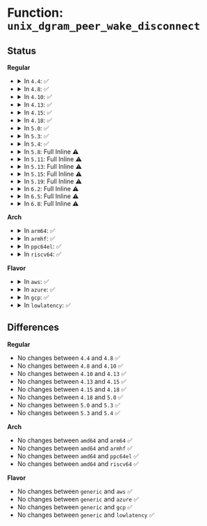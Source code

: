# Function: <code>unix_dgram_peer_wake_disconnect</code>

## Status
<b>Regular</b>
<ul>
<li>
<details>
<summary>In <code>4.4</code>: ✅</summary>

```c
void unix_dgram_peer_wake_disconnect(struct sock *sk, struct sock *other);
```

**Collision:** Unique Static

**Inline:** No

**Transformation:** False

**Instances:**

```
In net/unix/af_unix.c (ffffffff817bd540)
Location: net/unix/af_unix.c:395
Inline: False
Direct callers:
  - net/unix/af_unix.c:unix_dgram_peer_wake_me
  - net/unix/af_unix.c:unix_release_sock
  - net/unix/af_unix.c:unix_dgram_connect
  - net/unix/af_unix.c:unix_dgram_sendmsg
```
**Symbols:**

```
ffffffff817bd540-ffffffff817bd5c7: unix_dgram_peer_wake_disconnect (STB_LOCAL)
```
</details>
</li>
<li>
<details>
<summary>In <code>4.8</code>: ✅</summary>

```c
void unix_dgram_peer_wake_disconnect(struct sock *sk, struct sock *other);
```

**Collision:** Unique Static

**Inline:** No

**Transformation:** False

**Instances:**

```
In net/unix/af_unix.c (ffffffff8182a4b0)
Location: net/unix/af_unix.c:395
Inline: False
Direct callers:
  - net/unix/af_unix.c:unix_dgram_sendmsg
  - net/unix/af_unix.c:unix_dgram_connect
  - net/unix/af_unix.c:unix_dgram_connect
  - net/unix/af_unix.c:unix_release_sock
  - net/unix/af_unix.c:unix_dgram_peer_wake_me
```
**Symbols:**

```
ffffffff8182a4b0-ffffffff8182a537: unix_dgram_peer_wake_disconnect (STB_LOCAL)
```
</details>
</li>
<li>
<details>
<summary>In <code>4.10</code>: ✅</summary>

```c
void unix_dgram_peer_wake_disconnect(struct sock *sk, struct sock *other);
```

**Collision:** Unique Static

**Inline:** No

**Transformation:** False

**Instances:**

```
In net/unix/af_unix.c (ffffffff8185bf20)
Location: net/unix/af_unix.c:395
Inline: False
Direct callers:
  - net/unix/af_unix.c:unix_dgram_sendmsg
  - net/unix/af_unix.c:unix_dgram_connect
  - net/unix/af_unix.c:unix_dgram_connect
  - net/unix/af_unix.c:unix_release_sock
  - net/unix/af_unix.c:unix_dgram_peer_wake_me
```
**Symbols:**

```
ffffffff8185bf20-ffffffff8185bfa7: unix_dgram_peer_wake_disconnect (STB_LOCAL)
```
</details>
</li>
<li>
<details>
<summary>In <code>4.13</code>: ✅</summary>

```c
void unix_dgram_peer_wake_disconnect(struct sock *sk, struct sock *other);
```

**Collision:** Unique Static

**Inline:** No

**Transformation:** False

**Instances:**

```
In net/unix/af_unix.c (ffffffff81880600)
Location: net/unix/af_unix.c:396
Inline: False
Direct callers:
  - net/unix/af_unix.c:unix_dgram_sendmsg
  - net/unix/af_unix.c:unix_dgram_connect
  - net/unix/af_unix.c:unix_dgram_connect
  - net/unix/af_unix.c:unix_release_sock
  - net/unix/af_unix.c:unix_dgram_peer_wake_me
```
**Symbols:**

```
ffffffff81880600-ffffffff81880681: unix_dgram_peer_wake_disconnect (STB_LOCAL)
```
</details>
</li>
<li>
<details>
<summary>In <code>4.15</code>: ✅</summary>

```c
void unix_dgram_peer_wake_disconnect(struct sock *sk, struct sock *other);
```

**Collision:** Unique Static

**Inline:** No

**Transformation:** False

**Instances:**

```
In net/unix/af_unix.c (ffffffff81901790)
Location: net/unix/af_unix.c:396
Inline: False
Direct callers:
  - net/unix/af_unix.c:unix_dgram_sendmsg
  - net/unix/af_unix.c:unix_dgram_connect
  - net/unix/af_unix.c:unix_dgram_connect
  - net/unix/af_unix.c:unix_release_sock
  - net/unix/af_unix.c:unix_dgram_peer_wake_me
```
**Symbols:**

```
ffffffff81901790-ffffffff81901811: unix_dgram_peer_wake_disconnect (STB_LOCAL)
```
</details>
</li>
<li>
<details>
<summary>In <code>4.18</code>: ✅</summary>

```c
void unix_dgram_peer_wake_disconnect(struct sock *sk, struct sock *other);
```

**Collision:** Unique Static

**Inline:** No

**Transformation:** False

**Instances:**

```
In net/unix/af_unix.c (ffffffff81959340)
Location: net/unix/af_unix.c:396
Inline: False
Direct callers:
  - net/unix/af_unix.c:unix_dgram_sendmsg
  - net/unix/af_unix.c:unix_dgram_connect
  - net/unix/af_unix.c:unix_dgram_connect
  - net/unix/af_unix.c:unix_release_sock
  - net/unix/af_unix.c:unix_dgram_peer_wake_me
```
**Symbols:**

```
ffffffff81959340-ffffffff819593c3: unix_dgram_peer_wake_disconnect (STB_LOCAL)
```
</details>
</li>
<li>
<details>
<summary>In <code>5.0</code>: ✅</summary>

```c
void unix_dgram_peer_wake_disconnect(struct sock *sk, struct sock *other);
```

**Collision:** Unique Static

**Inline:** No

**Transformation:** False

**Instances:**

```
In net/unix/af_unix.c (ffffffff8198def0)
Location: net/unix/af_unix.c:398
Inline: False
Direct callers:
  - net/unix/af_unix.c:unix_dgram_sendmsg
  - net/unix/af_unix.c:unix_dgram_connect
  - net/unix/af_unix.c:unix_dgram_connect
  - net/unix/af_unix.c:unix_release_sock
  - net/unix/af_unix.c:unix_dgram_peer_wake_me
```
**Symbols:**

```
ffffffff8198def0-ffffffff8198df73: unix_dgram_peer_wake_disconnect (STB_LOCAL)
```
</details>
</li>
<li>
<details>
<summary>In <code>5.3</code>: ✅</summary>

```c
void unix_dgram_peer_wake_disconnect(struct sock *sk, struct sock *other);
```

**Collision:** Unique Static

**Inline:** No

**Transformation:** False

**Instances:**

```
In net/unix/af_unix.c (ffffffff819f9480)
Location: net/unix/af_unix.c:395
Inline: False
Direct callers:
  - net/unix/af_unix.c:unix_dgram_sendmsg
  - net/unix/af_unix.c:unix_dgram_connect
  - net/unix/af_unix.c:unix_dgram_connect
  - net/unix/af_unix.c:unix_release_sock
  - net/unix/af_unix.c:unix_dgram_peer_wake_me
```
**Symbols:**

```
ffffffff819f9480-ffffffff819f94fb: unix_dgram_peer_wake_disconnect (STB_LOCAL)
```
</details>
</li>
<li>
<details>
<summary>In <code>5.4</code>: ✅</summary>

```c
void unix_dgram_peer_wake_disconnect(struct sock *sk, struct sock *other);
```

**Collision:** Unique Static

**Inline:** No

**Transformation:** False

**Instances:**

```
In net/unix/af_unix.c (ffffffff81a300e0)
Location: net/unix/af_unix.c:395
Inline: False
Direct callers:
  - net/unix/af_unix.c:unix_dgram_sendmsg
  - net/unix/af_unix.c:unix_dgram_connect
  - net/unix/af_unix.c:unix_dgram_connect
  - net/unix/af_unix.c:unix_release_sock
  - net/unix/af_unix.c:unix_dgram_peer_wake_me
```
**Symbols:**

```
ffffffff81a300e0-ffffffff81a3015b: unix_dgram_peer_wake_disconnect (STB_LOCAL)
```
</details>
</li>
<li>
<details>
<summary>In <code>5.8</code>: Full Inline ⚠️</summary>

**Collision:** Unique Static

**Inline:** Full

**Transformation:** False

**Instances:**

```
In net/unix/af_unix.c (ffffffff81b28eaa)
Location: net/unix/af_unix.c:399
Inline: True
Inline callers:
  - net/unix/af_unix.c:unix_dgram_sendmsg
  - net/unix/af_unix.c:unix_dgram_connect
  - net/unix/af_unix.c:unix_release_sock
  - net/unix/af_unix.c:unix_dgram_peer_wake_me
```
</details>
</li>
<li>
<details>
<summary>In <code>5.11</code>: Full Inline ⚠️</summary>

**Collision:** Unique Static

**Inline:** Full

**Transformation:** False

**Instances:**

```
In net/unix/af_unix.c (ffffffff81b3711f)
Location: net/unix/af_unix.c:399
Inline: True
Inline callers:
  - net/unix/af_unix.c:unix_dgram_sendmsg
  - net/unix/af_unix.c:unix_dgram_connect
  - net/unix/af_unix.c:unix_release_sock
  - net/unix/af_unix.c:unix_dgram_peer_wake_me
```
</details>
</li>
<li>
<details>
<summary>In <code>5.13</code>: Full Inline ⚠️</summary>

**Collision:** Unique Static

**Inline:** Full

**Transformation:** False

**Instances:**

```
In net/unix/af_unix.c (ffffffff81b24d00)
Location: net/unix/af_unix.c:399
Inline: True
Inline callers:
  - net/unix/af_unix.c:unix_dgram_sendmsg
  - net/unix/af_unix.c:unix_dgram_connect
  - net/unix/af_unix.c:unix_release_sock
  - net/unix/af_unix.c:unix_dgram_peer_wake_me
```
</details>
</li>
<li>
<details>
<summary>In <code>5.15</code>: Full Inline ⚠️</summary>

**Collision:** Unique Static

**Inline:** Full

**Transformation:** False

**Instances:**

```
In net/unix/af_unix.c (ffffffff81be9d42)
Location: net/unix/af_unix.c:407
Inline: True
Inline callers:
  - net/unix/af_unix.c:unix_dgram_sendmsg
  - net/unix/af_unix.c:unix_dgram_connect
  - net/unix/af_unix.c:unix_release_sock
  - net/unix/af_unix.c:unix_dgram_peer_wake_me
```
</details>
</li>
<li>
<details>
<summary>In <code>5.19</code>: Full Inline ⚠️</summary>

**Collision:** Unique Static

**Inline:** Full

**Transformation:** False

**Instances:**

```
In net/unix/af_unix.c (ffffffff81d82818)
Location: net/unix/af_unix.c:451
Inline: True
Inline callers:
  - net/unix/af_unix.c:unix_dgram_sendmsg
  - net/unix/af_unix.c:unix_dgram_connect
  - net/unix/af_unix.c:unix_release_sock
  - net/unix/af_unix.c:unix_dgram_peer_wake_me
```
</details>
</li>
<li>
<details>
<summary>In <code>6.2</code>: Full Inline ⚠️</summary>

**Collision:** Unique Static

**Inline:** Full

**Transformation:** False

**Instances:**

```
In net/unix/af_unix.c (ffffffff81f4fde5)
Location: net/unix/af_unix.c:472
Inline: True
Inline callers:
  - net/unix/af_unix.c:unix_dgram_sendmsg
  - net/unix/af_unix.c:unix_dgram_connect
  - net/unix/af_unix.c:unix_release_sock
  - net/unix/af_unix.c:unix_dgram_peer_wake_me
```
</details>
</li>
<li>
<details>
<summary>In <code>6.5</code>: Full Inline ⚠️</summary>

**Collision:** Unique Static

**Inline:** Full

**Transformation:** False

**Instances:**

```
In net/unix/af_unix.c (ffffffff81faf660)
Location: net/unix/af_unix.c:485
Inline: True
Inline callers:
  - net/unix/af_unix.c:unix_dgram_sendmsg
  - net/unix/af_unix.c:unix_dgram_connect
  - net/unix/af_unix.c:unix_release_sock
  - net/unix/af_unix.c:unix_dgram_peer_wake_me
```
</details>
</li>
<li>
<details>
<summary>In <code>6.8</code>: Full Inline ⚠️</summary>

**Collision:** Unique Static

**Inline:** Full

**Transformation:** False

**Instances:**

```
In net/unix/af_unix.c (ffffffff8207cc42)
Location: net/unix/af_unix.c:484
Inline: True
Inline callers:
  - net/unix/af_unix.c:unix_dgram_sendmsg
  - net/unix/af_unix.c:unix_dgram_connect
  - net/unix/af_unix.c:unix_release_sock
  - net/unix/af_unix.c:unix_dgram_peer_wake_me
```
</details>
</li>
</ul>
<b>Arch</b>
<ul>
<li>
<details>
<summary>In <code>arm64</code>: ✅</summary>

```c
void unix_dgram_peer_wake_disconnect(struct sock *sk, struct sock *other);
```

**Collision:** Unique Static

**Inline:** No

**Transformation:** False

**Instances:**

```
In net/unix/af_unix.c (ffff800010cefcb0)
Location: net/unix/af_unix.c:395
Inline: False
Direct callers:
  - net/unix/af_unix.c:unix_dgram_sendmsg
  - net/unix/af_unix.c:unix_dgram_connect
  - net/unix/af_unix.c:unix_dgram_connect
  - net/unix/af_unix.c:unix_release_sock
  - net/unix/af_unix.c:unix_dgram_peer_wake_me
```
**Symbols:**

```
ffff800010cefcb0-ffff800010cefd88: unix_dgram_peer_wake_disconnect (STB_LOCAL)
```
</details>
</li>
<li>
<details>
<summary>In <code>armhf</code>: ✅</summary>

```c
void unix_dgram_peer_wake_disconnect(struct sock *sk, struct sock *other);
```

**Collision:** Unique Static

**Inline:** No

**Transformation:** False

**Instances:**

```
In net/unix/af_unix.c (c0df67b8)
Location: net/unix/af_unix.c:395
Inline: False
Direct callers:
  - net/unix/af_unix.c:unix_dgram_sendmsg
  - net/unix/af_unix.c:unix_dgram_connect
  - net/unix/af_unix.c:unix_dgram_connect
  - net/unix/af_unix.c:unix_release_sock
  - net/unix/af_unix.c:unix_dgram_peer_wake_me
```
**Symbols:**

```
c0df67b8-c0df6834: unix_dgram_peer_wake_disconnect (STB_LOCAL)
```
</details>
</li>
<li>
<details>
<summary>In <code>ppc64el</code>: ✅</summary>

```c
void unix_dgram_peer_wake_disconnect(struct sock *sk, struct sock *other);
```

**Collision:** Unique Static

**Inline:** No

**Transformation:** False

**Instances:**

```
In net/unix/af_unix.c (c000000000e155a0)
Location: net/unix/af_unix.c:395
Inline: False
Direct callers:
  - net/unix/af_unix.c:unix_dgram_sendmsg
  - net/unix/af_unix.c:unix_dgram_connect
  - net/unix/af_unix.c:unix_dgram_connect
  - net/unix/af_unix.c:unix_release_sock
  - net/unix/af_unix.c:unix_dgram_peer_wake_me
```
**Symbols:**

```
c000000000e155a0-c000000000e156c4: unix_dgram_peer_wake_disconnect (STB_LOCAL)
```
</details>
</li>
<li>
<details>
<summary>In <code>riscv64</code>: ✅</summary>

```c
void unix_dgram_peer_wake_disconnect(struct sock *sk, struct sock *other);
```

**Collision:** Unique Static

**Inline:** No

**Transformation:** False

**Instances:**

```
In net/unix/af_unix.c (ffffffe00083c728)
Location: net/unix/af_unix.c:395
Inline: False
Direct callers:
  - net/unix/af_unix.c:unix_dgram_sendmsg
  - net/unix/af_unix.c:unix_dgram_connect
  - net/unix/af_unix.c:unix_dgram_connect
  - net/unix/af_unix.c:unix_release_sock
  - net/unix/af_unix.c:unix_dgram_peer_wake_me
```
**Symbols:**

```
ffffffe00083c728-ffffffe00083c7c4: unix_dgram_peer_wake_disconnect (STB_LOCAL)
```
</details>
</li>
</ul>
<b>Flavor</b>
<ul>
<li>
<details>
<summary>In <code>aws</code>: ✅</summary>

```c
void unix_dgram_peer_wake_disconnect(struct sock *sk, struct sock *other);
```

**Collision:** Unique Static

**Inline:** No

**Transformation:** False

**Instances:**

```
In net/unix/af_unix.c (ffffffff819cf770)
Location: net/unix/af_unix.c:395
Inline: False
Direct callers:
  - net/unix/af_unix.c:unix_dgram_sendmsg
  - net/unix/af_unix.c:unix_dgram_connect
  - net/unix/af_unix.c:unix_dgram_connect
  - net/unix/af_unix.c:unix_release_sock
  - net/unix/af_unix.c:unix_dgram_peer_wake_me
```
**Symbols:**

```
ffffffff819cf770-ffffffff819cf7eb: unix_dgram_peer_wake_disconnect (STB_LOCAL)
```
</details>
</li>
<li>
<details>
<summary>In <code>azure</code>: ✅</summary>

```c
void unix_dgram_peer_wake_disconnect(struct sock *sk, struct sock *other);
```

**Collision:** Unique Static

**Inline:** No

**Transformation:** False

**Instances:**

```
In net/unix/af_unix.c (ffffffff8198c530)
Location: net/unix/af_unix.c:395
Inline: False
Direct callers:
  - net/unix/af_unix.c:unix_dgram_sendmsg
  - net/unix/af_unix.c:unix_dgram_connect
  - net/unix/af_unix.c:unix_dgram_connect
  - net/unix/af_unix.c:unix_release_sock
  - net/unix/af_unix.c:unix_dgram_peer_wake_me
```
**Symbols:**

```
ffffffff8198c530-ffffffff8198c5ab: unix_dgram_peer_wake_disconnect (STB_LOCAL)
```
</details>
</li>
<li>
<details>
<summary>In <code>gcp</code>: ✅</summary>

```c
void unix_dgram_peer_wake_disconnect(struct sock *sk, struct sock *other);
```

**Collision:** Unique Static

**Inline:** No

**Transformation:** False

**Instances:**

```
In net/unix/af_unix.c (ffffffff81a3a1f0)
Location: net/unix/af_unix.c:395
Inline: False
Direct callers:
  - net/unix/af_unix.c:unix_dgram_sendmsg
  - net/unix/af_unix.c:unix_dgram_connect
  - net/unix/af_unix.c:unix_dgram_connect
  - net/unix/af_unix.c:unix_release_sock
  - net/unix/af_unix.c:unix_dgram_peer_wake_me
```
**Symbols:**

```
ffffffff81a3a1f0-ffffffff81a3a26b: unix_dgram_peer_wake_disconnect (STB_LOCAL)
```
</details>
</li>
<li>
<details>
<summary>In <code>lowlatency</code>: ✅</summary>

```c
void unix_dgram_peer_wake_disconnect(struct sock *sk, struct sock *other);
```

**Collision:** Unique Static

**Inline:** No

**Transformation:** False

**Instances:**

```
In net/unix/af_unix.c (ffffffff81a45310)
Location: net/unix/af_unix.c:395
Inline: False
Direct callers:
  - net/unix/af_unix.c:unix_dgram_sendmsg
  - net/unix/af_unix.c:unix_dgram_connect
  - net/unix/af_unix.c:unix_dgram_connect
  - net/unix/af_unix.c:unix_release_sock
  - net/unix/af_unix.c:unix_dgram_peer_wake_me
```
**Symbols:**

```
ffffffff81a45310-ffffffff81a45396: unix_dgram_peer_wake_disconnect (STB_LOCAL)
```
</details>
</li>
</ul>

## Differences
<b>Regular</b>
<ul>
<li>
No changes between <code>4.4</code> and <code>4.8</code> ✅
</li>
<li>
No changes between <code>4.8</code> and <code>4.10</code> ✅
</li>
<li>
No changes between <code>4.10</code> and <code>4.13</code> ✅
</li>
<li>
No changes between <code>4.13</code> and <code>4.15</code> ✅
</li>
<li>
No changes between <code>4.15</code> and <code>4.18</code> ✅
</li>
<li>
No changes between <code>4.18</code> and <code>5.0</code> ✅
</li>
<li>
No changes between <code>5.0</code> and <code>5.3</code> ✅
</li>
<li>
No changes between <code>5.3</code> and <code>5.4</code> ✅
</li>
</ul>
<b>Arch</b>
<ul>
<li>
No changes between <code>amd64</code> and <code>arm64</code> ✅
</li>
<li>
No changes between <code>amd64</code> and <code>armhf</code> ✅
</li>
<li>
No changes between <code>amd64</code> and <code>ppc64el</code> ✅
</li>
<li>
No changes between <code>amd64</code> and <code>riscv64</code> ✅
</li>
</ul>
<b>Flavor</b>
<ul>
<li>
No changes between <code>generic</code> and <code>aws</code> ✅
</li>
<li>
No changes between <code>generic</code> and <code>azure</code> ✅
</li>
<li>
No changes between <code>generic</code> and <code>gcp</code> ✅
</li>
<li>
No changes between <code>generic</code> and <code>lowlatency</code> ✅
</li>
</ul>
